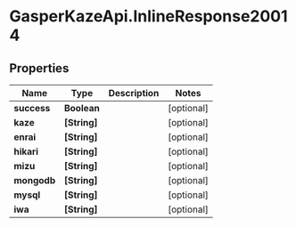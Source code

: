 # GasperKazeApi.InlineResponse20014

## Properties

Name | Type | Description | Notes
------------ | ------------- | ------------- | -------------
**success** | **Boolean** |  | [optional] 
**kaze** | **[String]** |  | [optional] 
**enrai** | **[String]** |  | [optional] 
**hikari** | **[String]** |  | [optional] 
**mizu** | **[String]** |  | [optional] 
**mongodb** | **[String]** |  | [optional] 
**mysql** | **[String]** |  | [optional] 
**iwa** | **[String]** |  | [optional] 


